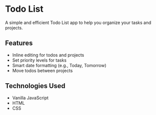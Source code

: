 # Todo List

A simple and efficient Todo List app to help you organize your tasks and projects.

## Features

- Inline editing for todos and projects
- Set priority levels for tasks
- Smart date formatting (e.g., Today, Tomorrow)
- Move todos between projects

## Technologies Used

- Vanilla JavaScript
- HTML
- CSS